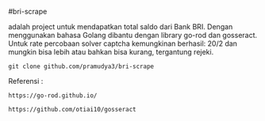 #bri-scrape


adalah project untuk mendapatkan total saldo dari Bank BRI.
Dengan menggunakan bahasa Golang dibantu dengan library go-rod dan gosseract.
Untuk rate percobaan solver captcha kemungkinan berhasil: 20/2 dan mungkin bisa lebih atau bahkan bisa kurang, tergantung rejeki.


    git clone github.com/pramudya3/bri-scrape
    
  Referensi :
  
    https://go-rod.github.io/
    
    https://github.com/otiai10/gosseract
